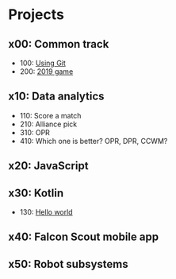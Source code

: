 # Projects

## x00: Common track

- 100: [Using Git](using_git.md)
- 200: [2019 game](2019_game.md)

## x10: Data analytics

- 110: Score a match
- 210: Alliance pick
- 310: OPR
- 410: Which one is better? OPR, DPR, CCWM?

## x20: JavaScript

## x30: Kotlin

- 130: [Hello world](kotlin/hello_world.md)

## x40: Falcon Scout mobile app

## x50: Robot subsystems
